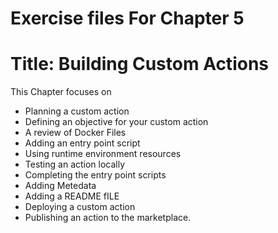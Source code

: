 # Exercise files For Chapter 5
# Title: Building Custom Actions
This Chapter focuses on
- Planning a custom action
- Defining an objective for your custom action
- A review of Docker Files
- Adding an entry point script
- Using runtime environment resources
- Testing an action locally
- Completing the entry point scripts
- Adding Metedata
- Adding a README fILE
- Deploying a custom action
- Publishing an action to the marketplace.